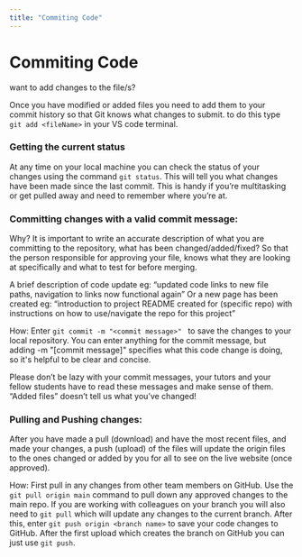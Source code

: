 ```yaml
---
title: "Commiting Code"
---
```

# Commiting Code

want to add changes to the file/s?

Once you have modified or added files you need to add them to your commit history so that Git knows what changes to submit. to do this type `git add <fileName>` in your VS code terminal.

### Getting the current status
At any time on your local machine you can check the status of your changes using the command `git status`. This will tell you what changes have been made since the last commit. This is handy if you’re multitasking or get pulled away and need to remember where you’re at.

### Committing changes with a valid commit message: 
Why? It is important to write an accurate description of what you are committing to the repository, what has been changed/added/fixed? So that the person responsible for approving your file, knows what they are looking at specifically and what to test for before merging.

A brief description of code update eg: “updated code links to new file paths, navigation to links now functional again”
Or a new page has been created eg: “introduction to project README created for (specific repo) with instructions on how to use/navigate the repo for this project”

How: 
Enter `git commit -m "<commit message>" `
to save the changes to your local repository. 
You can enter anything for the commit message, but adding -m "[commit message]" specifies what this code change is doing, so it's helpful to be clear and concise. 

Please don’t be lazy with your commit messages, your tutors and your fellow students have to read these messages and make sense of them. “Added files” doesn’t tell us what you’ve changed!


### Pulling and Pushing changes: 
After you have made a pull (download) and have the most recent files, and made your changes, a push (upload) of the files will update the origin files to the ones changed or added by you for all to see on the live website (once approved).


How:
First pull in any changes from other team members on GitHub. Use the `git pull origin main` command to pull down any approved changes to the main repo. If you are working with colleagues on your branch you will also need to `git pull` which will update any changes to the current branch.
After this, enter `git push origin <branch name>` to save your code changes to GitHub. After the first upload which creates the branch on GitHub you can just use `git push`.

